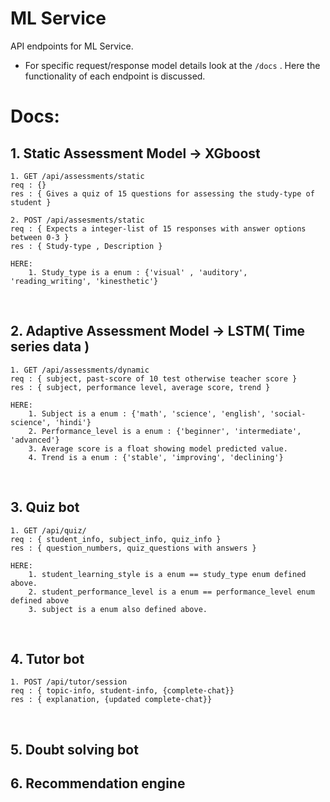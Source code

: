 # ML Service

API endpoints for ML Service.

* For specific request/response model details look at the ```/docs``` . Here the functionality of each endpoint is discussed.

# Docs: 
## 1. Static Assessment Model -> XGboost
    1. GET /api/assessments/static
    req : {}
    res : { Gives a quiz of 15 questions for assessing the study-type of student }

    2. POST /api/assesments/static
    req : { Expects a integer-list of 15 responses with answer options between 0-3 }
    res : { Study-type , Description }

```
HERE:
    1. Study_type is a enum : {'visual' , 'auditory', 'reading_writing', 'kinesthetic'}
```
</br>

## 2. Adaptive Assessment Model -> LSTM( Time series data )
    1. GET /api/assessments/dynamic
    req : { subject, past-score of 10 test otherwise teacher score }
    res : { subject, performance level, average score, trend }

```
HERE: 
    1. Subject is a enum : {'math', 'science', 'english', 'social-science', 'hindi'}
    2. Performance_level is a enum : {'beginner', 'intermediate', 'advanced'}
    3. Average score is a float showing model predicted value.
    4. Trend is a enum : {'stable', 'improving', 'declining'}
```
</br>

## 3. Quiz bot
    1. GET /api/quiz/
    req : { student_info, subject_info, quiz_info }
    res : { question_numbers, quiz_questions with answers }
```
HERE: 
    1. student_learning_style is a enum == study_type enum defined above.
    2. student_performance_level is a enum == performance_level enum defined above
    3. subject is a enum also defined above.
```
</br>

## 4. Tutor bot
    1. POST /api/tutor/session
    req : { topic-info, student-info, {complete-chat}}
    res : { explanation, {updated complete-chat}}
</br>

## 5. Doubt solving bot

## 6. Recommendation engine

